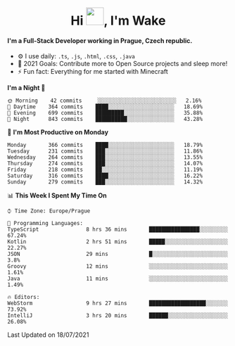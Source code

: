 <h1 align="center">Hi <img src="https://raw.githubusercontent.com/MrWakeCZ/MrWakeCZ/master/Hi.gif" width="40px" />, I'm Wake</h1>

#### I'm a Full-Stack Developer working in Prague, Czech republic.
- ⚙️ I use daily: `.ts`, `.js`, `.html`, `.css`, `.java`
- 🥅 2021 Goals: Contribute more to Open Source projects and sleep more!
- ⚡ Fun fact: Everything for me started with Minecraft

<!--START_SECTION:waka-->
**I'm a Night 🦉** 

```text
🌞 Morning    42 commits     ░░░░░░░░░░░░░░░░░░░░░░░░░   2.16% 
🌆 Daytime    364 commits    ████░░░░░░░░░░░░░░░░░░░░░   18.69% 
🌃 Evening    699 commits    █████████░░░░░░░░░░░░░░░░   35.88% 
🌙 Night      843 commits    ██████████░░░░░░░░░░░░░░░   43.28%

```
📅 **I'm Most Productive on Monday** 

```text
Monday       366 commits    ████░░░░░░░░░░░░░░░░░░░░░   18.79% 
Tuesday      231 commits    ███░░░░░░░░░░░░░░░░░░░░░░   11.86% 
Wednesday    264 commits    ███░░░░░░░░░░░░░░░░░░░░░░   13.55% 
Thursday     274 commits    ███░░░░░░░░░░░░░░░░░░░░░░   14.07% 
Friday       218 commits    ██░░░░░░░░░░░░░░░░░░░░░░░   11.19% 
Saturday     316 commits    ████░░░░░░░░░░░░░░░░░░░░░   16.22% 
Sunday       279 commits    ███░░░░░░░░░░░░░░░░░░░░░░   14.32%

```


📊 **This Week I Spent My Time On** 

```text
⌚︎ Time Zone: Europe/Prague

💬 Programming Languages: 
TypeScript               8 hrs 36 mins       ████████████████░░░░░░░░░   67.24% 
Kotlin                   2 hrs 51 mins       █████░░░░░░░░░░░░░░░░░░░░   22.27% 
JSON                     29 mins             █░░░░░░░░░░░░░░░░░░░░░░░░   3.8% 
Groovy                   12 mins             ░░░░░░░░░░░░░░░░░░░░░░░░░   1.61% 
Java                     11 mins             ░░░░░░░░░░░░░░░░░░░░░░░░░   1.49%

🔥 Editors: 
WebStorm                 9 hrs 27 mins       ██████████████████░░░░░░░   73.92% 
IntelliJ                 3 hrs 20 mins       ██████░░░░░░░░░░░░░░░░░░░   26.08%

```


 Last Updated on 18/07/2021
<!--END_SECTION:waka-->
